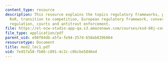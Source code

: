```yaml
---
content_type: resource
description: This resource explains the topics regulatory frameworks, policy rationales,
  RoR, transition to competition, European regulatory framework, convergence and legacy
  regulation, courts and antitrust enforcement.
file: https://ol-ocw-studio-app-qa.s3.amazonaws.com/courses/esd-68j-communications-and-information-policy-spring-2006/7e457a58fb86c8914c2cc0bcbe5846ed_mod2_lec1.pdf
file_type: application/pdf
parent_uid: e98f04db-a5fa-fe94-257d-658eb039b064
resourcetype: Document
title: mod2_lec1.pdf
uid: 7e457a58-fb86-c891-4c2c-c0bcbe5846ed
---
```

